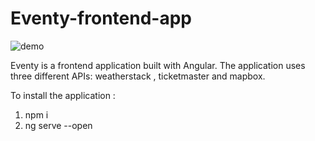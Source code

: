 # Eventy-frontend-app


![demo](../src/assets/demon/angularEventy.gif)

Eventy is a frontend application built with Angular. The application uses three different APIs:  weatherstack , ticketmaster and mapbox.

To install the application :

1) npm i
2) ng serve --open
